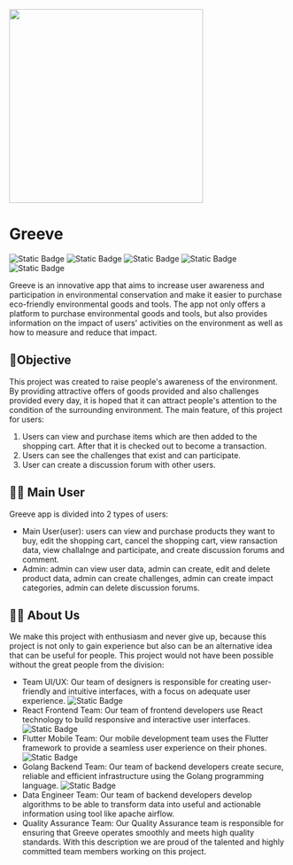 <img src="https://github.com/Alterra-Greeve/.github/assets/133726246/3a58ead2-7977-4f31-8f29-bb54e55dc34b" width="350" />

# Greeve

![Static Badge](https://img.shields.io/badge/project-documentation-blue)
![Static Badge](https://img.shields.io/badge/figma-blue?logo=figma&logoColor=black&labelColor=white)
![Static Badge](https://img.shields.io/badge/refrences-blue?logo=go&logoColor=blue&labelColor=white)
![Static Badge](https://img.shields.io/badge/refrences-blue?logo=flutter&logoColor=blue&labelColor=white)
![Static Badge](https://img.shields.io/badge/refrences-blue?logo=react&logoColor=blue&labelColor=white)




Greeve is an innovative app that aims to increase user awareness and participation in environmental conservation and make it easier to purchase eco-friendly environmental goods and tools. The app not only offers a platform to purchase environmental goods and tools, but also provides information on the impact of users' activities on the environment as well as how to measure and reduce that impact.

## 🎯Objective
This project was created to raise people's awareness of the environment. By providing attractive offers of goods provided and also challenges provided every day, it is hoped that it can attract people's attention to the condition of the surrounding environment. The main feature, of this project for users:
1. Users can view and purchase items which are then added to the shopping cart. After that it is checked out to become a transaction.
2. Users can see the challenges that exist and can participate.
3. User can create a discussion forum with other users.

## 👨‍💼 Main User
Greeve app is divided into 2 types of users:
- Main User(user): users can view and purchase products they want to buy, edit the shopping cart, cancel the shopping cart, view ransaction data, view challalnge and participate, and create discussion forums and comment.
- Admin: admin can view user data, admin can create, edit and delete product data, admin can create challenges, admin can create impact categories, admin can delete discussion forums.

## 👩‍💻 About Us
We make this project with enthusiasm and never give up, because this project is not only to gain experience but also can be an alternative idea that can be useful for people. This project would not have been possible without the great people from the division:


- Team UI/UX: Our team of designers is responsible for creating user-friendly and intuitive interfaces, with a focus on adequate user experience. ![Static Badge](https://img.shields.io/badge/figma-black?logo=figma)
- React Frontend Team: Our team of frontend developers use React technology to build responsive and interactive user interfaces. ![Static Badge](https://img.shields.io/badge/react-blue?logo=react)
- Flutter Mobile Team: Our mobile development team uses the Flutter framework to provide a seamless user experience on their phones. ![Static Badge](https://img.shields.io/badge/flutter-darkblue?logo=flutter)
- Golang Backend Team: Our team of backend developers create secure, reliable and efficient infrastructure using the Golang programming language. ![Static Badge](https://img.shields.io/badge/golang-white?logo=go&logoColor=blue)
- Data Engineer Team:  Our team of backend developers  develop algorithms to be able to transform data into useful and actionable information using tool like apache airflow.
- Quality Assurance Team: Our Quality Assurance team is responsible for ensuring that Greeve operates smoothly and meets high quality standards.
With this description we are proud of the talented and highly committed team members working on this project.

